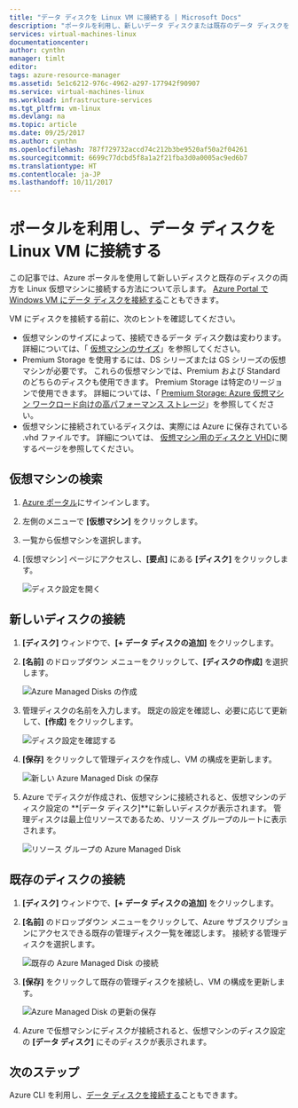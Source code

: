 ```yaml
---
title: "データ ディスクを Linux VM に接続する | Microsoft Docs"
description: "ポータルを利用し、新しいデータ ディスクまたは既存のデータ ディスクを Linux VM に接続します。"
services: virtual-machines-linux
documentationcenter: 
author: cynthn
manager: timlt
editor: 
tags: azure-resource-manager
ms.assetid: 5e1c6212-976c-4962-a297-177942f90907
ms.service: virtual-machines-linux
ms.workload: infrastructure-services
ms.tgt_pltfrm: vm-linux
ms.devlang: na
ms.topic: article
ms.date: 09/25/2017
ms.author: cynthn
ms.openlocfilehash: 787f729732accd74c212b3be9520af50a2f04261
ms.sourcegitcommit: 6699c77dcbd5f8a1a2f21fba3d0a0005ac9ed6b7
ms.translationtype: HT
ms.contentlocale: ja-JP
ms.lasthandoff: 10/11/2017
---
```

# <a name="use-the-portal-to-attach-a-data-disk-to-a-linux-vm"></a>ポータルを利用し、データ ディスクを Linux VM に接続する 
この記事では、Azure ポータルを使用して新しいディスクと既存のディスクの両方を Linux 仮想マシンに接続する方法について示します。 [Azure Portal で Windows VM にデータ ディスクを接続する](../windows/attach-managed-disk-portal.md?toc=%2fazure%2fvirtual-machines%2fwindows%2ftoc.json)こともできます。 

VM にディスクを接続する前に、次のヒントを確認してください。

* 仮想マシンのサイズによって、接続できるデータ ディスク数は変わります。 詳細については、「 [仮想マシンのサイズ](sizes.md?toc=%2fazure%2fvirtual-machines%2flinux%2ftoc.json)」を参照してください。
* Premium Storage を使用するには、DS シリーズまたは GS シリーズの仮想マシンが必要です。 これらの仮想マシンでは、Premium および Standard のどちらのディスクも使用できます。 Premium Storage は特定のリージョンで使用できます。 詳細については、「 [Premium Storage: Azure 仮想マシン ワークロード向けの高パフォーマンス ストレージ](../../storage/common/storage-premium-storage.md?toc=%2fazure%2fvirtual-machines%2flinux%2ftoc.json)」を参照してください。
* 仮想マシンに接続されているディスクは、実際には Azure に保存されている .vhd ファイルです。 詳細については、 [仮想マシン用のディスクと VHD](about-disks-and-vhds.md?toc=%2fazure%2fvirtual-machines%2flinux%2ftoc.json)に関するページを参照してください。


## <a name="find-the-virtual-machine"></a>仮想マシンの検索
1. [Azure ポータル](https://portal.azure.com/)にサインインします。
2. 左側のメニューで **[仮想マシン]** をクリックします。
3. 一覧から仮想マシンを選択します。
4. [仮想マシン] ページにアクセスし、**[要点]** にある **[ディスク]** をクリックします。
   
    ![ディスク設定を開く](./media/attach-disk-portal/find-disk-settings.png)


## <a name="attach-a-new-disk"></a>新しいディスクの接続

1. **[ディスク]** ウィンドウで、**[+ データ ディスクの追加]** をクリックします。
2. **[名前]** のドロップダウン メニューをクリックして、**[ディスクの作成]** を選択します。

    ![Azure Managed Disks の作成](./media/attach-disk-portal/create-new-md.png)

3. 管理ディスクの名前を入力します。 既定の設定を確認し、必要に応じて更新して、**[作成]** をクリックします。
   
   ![ディスク設定を確認する](./media/attach-disk-portal/create-new-md-settings.png)

4. **[保存]** をクリックして管理ディスクを作成し、VM の構成を更新します。

   ![新しい Azure Managed Disk の保存](./media/attach-disk-portal/confirm-create-new-md.png)

5. Azure でディスクが作成され、仮想マシンに接続されると、仮想マシンのディスク設定の **[データ ディスク]**に新しいディスクが表示されます。 管理ディスクは最上位リソースであるため、リソース グループのルートに表示されます。

   ![リソース グループの Azure Managed Disk](./media/attach-disk-portal/view-md-resource-group.png)

## <a name="attach-an-existing-disk"></a>既存のディスクの接続
1. **[ディスク]** ウィンドウで、**[+ データ ディスクの追加]** をクリックします。
2. **[名前]** のドロップダウン メニューをクリックして、Azure サブスクリプションにアクセスできる既存の管理ディスク一覧を確認します。 接続する管理ディスクを選択します。

   ![既存の Azure Managed Disk の接続](./media/attach-disk-portal/select-existing-md.png)

3. **[保存]** をクリックして既存の管理ディスクを接続し、VM の構成を更新します。
   
   ![Azure Managed Disk の更新の保存](./media/attach-disk-portal/confirm-attach-existing-md.png)

4. Azure で仮想マシンにディスクが接続されると、仮想マシンのディスク設定の **[データ ディスク]** にそのディスクが表示されます。



## <a name="next-steps"></a>次のステップ
Azure CLI を利用し、[データ ディスクを接続する](add-disk.md)こともできます。
